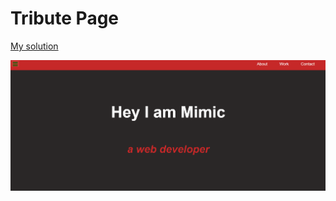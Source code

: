 # Tribute Page

<a href="https://codepen.io/serra-rfs/full/vYXWENR">My solution</a>

<img src="../../../../images/personalPortofolioWeb.png"></img>
